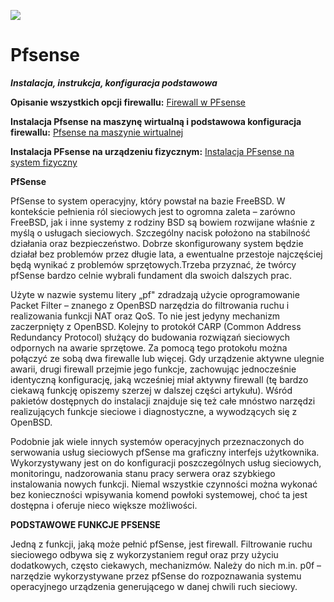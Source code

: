![](https://habrastorage.org/getpro/habr/post_images/1f8/03c/f40/1f803cf40067b629be332b8c8d09fba2.png)
# Pfsense
***Instalacja, instrukcja, konfiguracja podstawowa***

**Opisanie wszystkich opcji firewallu:** [Firewall w PFsense](firewall.md)

**Instalacja Pfsense na maszynę wirtualną i podstawowa konfiguracja firewallu:** [Pfsense na maszynie wirtualnej](instalacja_PFsense_VM.md)

**Instalacja PFsense na urządzeniu fizycznym:** [Instalacja PFsense na system fizyczny](instalacja_pfsense.md)



**PfSense**

PfSense to system operacyjny, który powstał na bazie FreeBSD. W kontekście pełnienia ról sieciowych jest to ogromna zaleta – zarówno FreeBSD, jak i inne systemy z rodziny BSD są bowiem rozwijane właśnie z myślą o usługach sieciowych. Szczególny nacisk położono na stabilność działania oraz bezpieczeństwo. Dobrze skonfigurowany system będzie działał bez problemów przez długie lata, a ewentualne przestoje najczęściej będą wynikać z problemów sprzętowych.Trzeba przyznać, że twórcy pfSense bardzo celnie wybrali fundament dla swoich dalszych prac.

Użyte w nazwie systemu litery „pf&quot; zdradzają użycie oprogramowanie Packet Filter – znanego z OpenBSD narzędzia do filtrowania ruchu i realizowania funkcji NAT oraz QoS. To nie jest jedyny mechanizm zaczerpnięty z OpenBSD. Kolejny to protokół CARP (Common Address Redundancy Protocol) służący do budowania rozwiązań sieciowych odpornych na awarie sprzętowe. Za pomocą tego protokołu można połączyć ze sobą dwa firewalle lub więcej. Gdy urządzenie aktywne ulegnie awarii, drugi firewall przejmie jego funkcje, zachowując jednocześnie identyczną konfigurację, jaką wcześniej miał aktywny firewall (tę bardzo ciekawą funkcję opiszemy szerzej w dalszej części artykułu). Wśród pakietów dostępnych do instalacji znajduje się też całe mnóstwo narzędzi realizujących funkcje sieciowe i diagnostyczne, a wywodzących się z OpenBSD.

Podobnie jak wiele innych systemów operacyjnych przeznaczonych do serwowania usług sieciowych pfSense ma graficzny interfejs użytkownika. Wykorzystywany jest on do konfiguracji poszczególnych usług sieciowych, monitoringu, nadzorowania stanu pracy serwera oraz szybkiego instalowania nowych funkcji. Niemal wszystkie czynności można wykonać bez konieczności wpisywania komend powłoki systemowej, choć ta jest dostępna i oferuje nieco większe możliwości.

**PODSTAWOWE FUNKCJE PFSENSE**

Jedną z funkcji, jaką może pełnić pfSense, jest firewall. Filtrowanie ruchu sieciowego odbywa się z wykorzystaniem reguł oraz przy użyciu dodatkowych, często ciekawych, mechanizmów. Należy do nich m.in. p0f – narzędzie wykorzystywane przez pfSense do rozpoznawania systemu operacyjnego urządzenia generującego w danej chwili ruch sieciowy.



